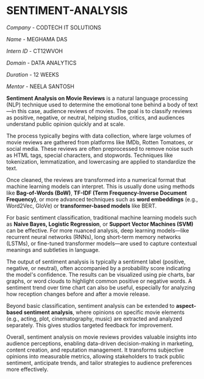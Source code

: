 # SENTIMENT-ANALYSIS

*Company* - CODTECH IT SOLUTIONS

*Name* - MEGHAMA DAS

*Intern ID* - CT12WVOH

*Domain* - DATA ANALYTICS

*Duration* - 12 WEEKS

*Mentor* - NEELA SANTOSH

**Sentiment Analysis on Movie Reviews** is a natural language processing (NLP) technique used to determine the emotional tone behind a body of text—in this case, audience reviews of movies. The goal is to classify reviews as positive, negative, or neutral, helping studios, critics, and audiences understand public opinion quickly and at scale.

The process typically begins with data collection, where large volumes of movie reviews are gathered from platforms like IMDb, Rotten Tomatoes, or social media. These reviews are often preprocessed to remove noise such as HTML tags, special characters, and stopwords. Techniques like tokenization, lemmatization, and lowercasing are applied to standardize the text.

Once cleaned, the reviews are transformed into a numerical format that machine learning models can interpret. This is usually done using methods like **Bag-of-Words (BoW)**, **TF-IDF (Term Frequency-Inverse Document Frequency)**, or more advanced techniques such as **word embeddings** (e.g., Word2Vec, GloVe) or **transformer-based models** like BERT.

For basic sentiment classification, traditional machine learning models such as **Naive Bayes, Logistic Regression**, or **Support Vector Machines (SVM)** can be effective. For more nuanced analysis, deep learning models—like recurrent neural networks (RNNs), long short-term memory networks (LSTMs), or fine-tuned transformer models—are used to capture contextual meanings and subtleties in language.

The output of sentiment analysis is typically a sentiment label (positive, negative, or neutral), often accompanied by a probability score indicating the model's confidence. The results can be visualized using pie charts, bar graphs, or word clouds to highlight common positive or negative words. A sentiment trend over time chart can also be useful, especially for analyzing how reception changes before and after a movie release.

Beyond basic classification, sentiment analysis can be extended to **aspect-based sentiment analysis**, where opinions on specific movie elements (e.g., acting, plot, cinematography, music) are extracted and analyzed separately. This gives studios targeted feedback for improvement.

Overall, sentiment analysis on movie reviews provides valuable insights into audience perceptions, enabling data-driven decision-making in marketing, content creation, and reputation management. It transforms subjective opinions into measurable metrics, allowing stakeholders to track public sentiment, anticipate trends, and tailor strategies to audience preferences more effectively.
